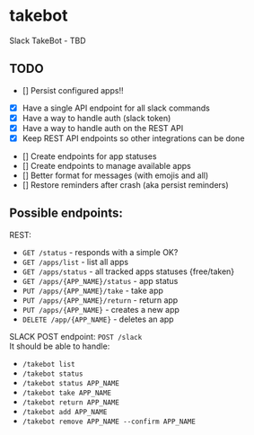 # takebot
Slack TakeBot - TBD


## TODO

- [] Persist configured apps!!
- [x] Have a single API endpoint for all slack commands
- [x] Have a way to handle auth (slack token)
- [x] Have a way to handle auth on the REST API
- [x] Keep REST API endpoints so other integrations can be done
- [] Create endpoints for app statuses
- [] Create endpoints to manage available apps
- [] Better format for messages (with emojis and all)
- [] Restore reminders after crash (aka persist reminders)

## Possible endpoints:

REST:

- `GET /status` - responds with a simple OK?
- `GET /apps/list` - list all apps
- `GET /apps/status` - all tracked apps statuses {free/taken}
- `GET /apps/{APP_NAME}/status` - app status
- `PUT /apps/{APP_NAME}/take` - take app
- `PUT /apps/{APP_NAME}/return` - return app
- `PUT /apps/{APP_NAME}` - creates a new app
- `DELETE /app/{APP_NAME}` - deletes an app

SLACK POST endpoint: `POST /slack`  
It should be able to handle:

- `/takebot list`
- `/takebot status`
- `/takebot status APP_NAME`
- `/takebot take APP_NAME`
- `/takebot return APP_NAME`
- `/takebot add APP_NAME`
- `/takebot remove APP_NAME --confirm APP_NAME`
